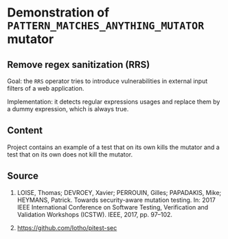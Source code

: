 # Demonstration of `PATTERN_MATCHES_ANYTHING_MUTATOR` mutator

## Remove regex sanitization (RRS)

Goal: the `RRS` operator tries to introduce vulnerabilities in external input filters of a web application. 

Implementation: it detects regular expressions usages and replace them by a dummy expression, which is always true.

## Content

Project contains an example of a test that on its own kills the mutator and a test that on its own does not kill the mutator.

## Source

1) LOISE, Thomas; DEVROEY, Xavier; PERROUIN, Gilles; PAPADAKIS, Mike; HEYMANS, Patrick. Towards security-aware mutation testing. In: 2017 IEEE International Conference on Software Testing, Verification and Validation Workshops (ICSTW). IEEE, 2017, pp. 97–102.

2) https://github.com/Iotho/pitest-sec